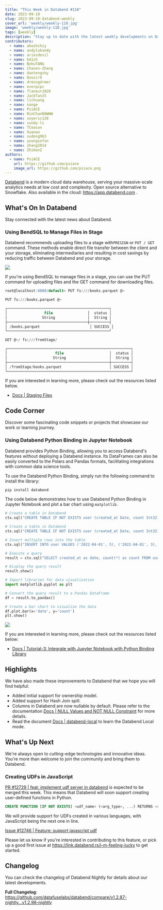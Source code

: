 ```yaml
---
title: "This Week in Databend #110"
date: 2023-09-10
slug: 2023-09-10-databend-weekly
cover_url: 'weekly/weekly-110.jpg'
image: 'weekly/weekly-110.jpg'
tags: [weekly]
description: "Stay up to date with the latest weekly developments on Databend!"
contributors:
  - name: akoshchiy
  - name: andylokandy
  - name: ariesdevil
  - name: b41sh
  - name: BohuTANG
  - name: Chasen-Zhang
  - name: dantengsky
  - name: Dousir9
  - name: drmingdrmer
  - name: everpcpc
  - name: flaneur2020
  - name: JackTan25
  - name: lichuang
  - name: nange
  - name: PsiACE
  - name: RinChanNOWWW
  - name: soyeric128
  - name: sundy-li
  - name: TCeason
  - name: Xuanwo
  - name: xudong963
  - name: youngsofun
  - name: zhang2014
  - name: ZhiHanZ
authors:
  - name: PsiACE
    url: https://github.com/psiace
    image_url: https://github.com/psiace.png
---
```


[Databend](https://github.com/datafuselabs/databend) is a modern cloud data warehouse, serving your massive-scale analytics needs at low cost and complexity. Open source alternative to Snowflake. Also available in the cloud: <https://app.databend.com> .

## What's On In Databend

Stay connected with the latest news about Databend.

### Using BendSQL to Manage Files in Stage

Databend recommends uploading files to a stage with`PRESIGN` or `PUT / GET` command. These methods enable direct file transfer between the client and your storage, eliminating intermediaries and resulting in cost savings by reducing traffic between Databend and your storage.

![](https://databend.rs/assets/images/staging-file-ff259b7f65e99faec0ca69fcdf732512.png)

If you're using BendSQL to manage files in a stage, you can use the PUT command for uploading files and the GET command for downloading files.

```SQL
root@localhost:8000/default> PUT fs:///books.parquet @~

PUT fs:///books.parquet @~

┌───────────────────────────────────────────────┐
│                 file                │  status │
│                String               │  String │
├─────────────────────────────────────┼─────────┤
│ /books.parquet                       │ SUCCESS │
└───────────────────────────────────────────────┘

GET @~/ fs:///fromStage/

┌─────────────────────────────────────────────────────────┐
│                      file                     │  status │
│                     String                    │  String │
├───────────────────────────────────────────────┼─────────┤
│ /fromStage/books.parquet                      │ SUCCESS │
└─────────────────────────────────────────────────────────┘
```

If you are interested in learning more, please check out the resources listed below.

- [Docs | Staging Files](https://databend.rs/doc/load-data/stage/stage-files)

## Code Corner

Discover some fascinating code snippets or projects that showcase our work or learning journey.

### Using Databend Python Binding in Jupyter Notebook

Databend provides Python Binding, allowing you to access Databend's features without deploying a Databend instance. Its DataFrames can also be easily converted to the Polars and Pandas formats, facilitating integrations with common data science tools.

To use the Databend Python Binding, simply run the following command to install the library:

```bash
pip install databend
```

The code below demonstrates how to use Databend Python Binding in Jupyter Notebook and plot a bar chart using `matplotlib`.

```python
# Create a table in Databend
ctx.sql("CREATE TABLE IF NOT EXISTS user (created_at Date, count Int32)")

# Create a table in Databend
ctx.sql("CREATE TABLE IF NOT EXISTS user (created_at Date, count Int32)")

# Insert multiple rows into the table
ctx.sql("INSERT INTO user VALUES ('2022-04-01', 5), ('2022-04-01', 3), ('2022-04-03', 4), ('2022-04-03', 1), ('2022-04-04', 10)")

# Execute a query
result = ctx.sql("SELECT created_at as date, count(*) as count FROM user GROUP BY created_at")

# Display the query result
result.show()

# Import libraries for data visualization
import matplotlib.pyplot as plt

# Convert the query result to a Pandas DataFrame
df = result.to_pandas()

# Create a bar chart to visualize the data
df.plot.bar(x='date', y='count')
plt.show()
```

![](https://databend.rs/assets/images/localhost_8888_notebooks_Untitled.ipynb-3992998c3577fa62ff83a36bcee494f8.png)

If you are interested in learning more, please check out the resources listed below:

- [Docs | Tutorial-3: Integrate with Jupyter Notebook with Python Binding Library](https://databend.rs/doc/visualize/jupyter#tutorial-3-integrate-with-jupyter-notebook-with-python-binding-library)

## Highlights

We have also made these improvements to Databend that we hope you will find helpful:

- Added initial support for ownership model.
- Added support for Hash Join spill.
- Columns in Databend are now nullable by default. Please refer to the documentation [Docs | NULL Values and NOT NULL Constraint](https://databend.rs/doc/sql-reference/data-types/#null-values-and-not-null-constraint) for more details.
- Read the document [Docs | databend-local](https://databend.rs/doc/sql-clients/databend-local) to learn the Databend Local mode.

## What's Up Next

We're always open to cutting-edge technologies and innovative ideas. You're more than welcome to join the community and bring them to Databend.

### Creating UDFs in JavaScript

[PR #12729 | feat: implement udf server in databend](https://github.com/datafuselabs/databend/pull/12729) is expected to be merged this week. This means that Databend will soon support creating user-defined functions in Python.

```SQL
CREATE FUNCTION [IF NOT EXISTS] <udf_name> (<arg_type>, ...) RETURNS <return_type> LANGUAGE <language> HANDLER=<handler> ADDRESS=<udf_server_address>
```

We will provide support for UDFs created in various languages, with JavaScript being the next one in line.

[Issue #12746 | Feature: support javascript udf ](https://github.com/datafuselabs/databend/issues/12746)

Please let us know if you're interested in contributing to this feature, or pick up a good first issue at <https://link.databend.rs/i-m-feeling-lucky> to get started.

## Changelog

You can check the changelog of Databend Nightly for details about our latest developments.

**Full Changelog**: <https://github.com/datafuselabs/databend/compare/v1.2.87-nightly...v1.2.96-nightly>
